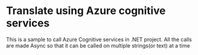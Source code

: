 # Translate using Azure cognitive services
This is a sample to call Azure Cognitive services in .NET project. 
All the calls are made Async so that it can be called on multiple strings(or text) at a time
